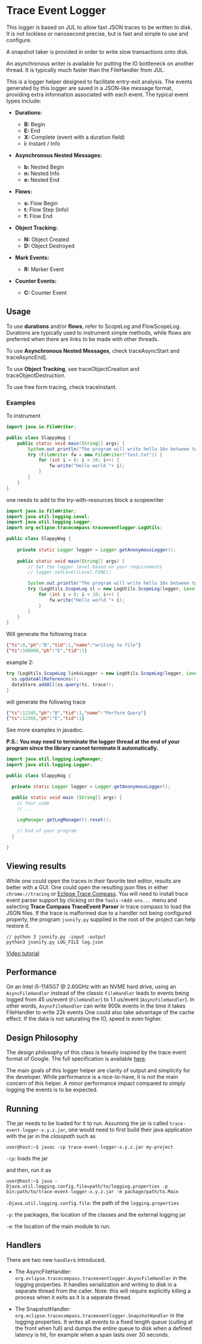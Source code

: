 # Trace Event Logger

This logger is based on JUL to allow fast JSON traces to be written to disk. It is not lockless or nanosecond precise, but is fast and simple to use and configure.

A snapshot taker is provided in order to write slow transactions onto disk.

An asynchronous writer is available for putting the IO bottleneck on another thread. It is typically much faster than the FileHandler from JUL.

This is a logger helper designed to facilitate entry-exit analysis. The events generated by this logger are saved in a JSON-like message format, providing extra information associated with each event. The typical event types include:

- **Durations:**
  - **B:** Begin
  - **E:** End
  - **X:** Complete (event with a duration field)
  - **i:** Instant / Info

- **Asynchronous Nested Messages:**
  - **b:** Nested Begin
  - **n:** Nested Info
  - **e:** Nested End

- **Flows:**
  - **s:** Flow Begin
  - **t:** Flow Step (Info)
  - **f:** Flow End

- **Object Tracking:**
  - **N:** Object Created
  - **D:** Object Destroyed

- **Mark Events:**
  - **R:** Marker Event

- **Counter Events:**
  - **C:** Counter Event

## Usage

To use **durations** and/or **flows**, refer to ScopeLog and FlowScopeLog. Durations are typically used to instrument simple methods, while flows are preferred when there are links to be made with other threads.

To use **Asynchronous Nested Messages**, check traceAsyncStart and traceAsyncEnd].

To use **Object Tracking**, see traceObjectCreation and traceObjectDestruction.

To use free form tracing, check traceInstant.

### Examples


To instrument

```java
import java.io.FileWriter;

public class SlappyWag {
    public static void main(String[] args) {
        System.out.println("The program will write hello 10x between two scope logs\n");
        try (FileWriter fw = new FileWriter("test.txt")) {
            for (int i = 0; i < 10; i++) {
                fw.write("Hello world "+ i);
            }
        }
    }
}
```

one needs to add to the try-with-resources block a scopewriter

```java
import java.io.FileWriter;
import java.util.logging.Level;
import java.util.logging.Logger;
import org.eclipse.tracecompass.traceeventlogger.LogUtils;

public class SlappyWag {
    
    private static Logger logger = Logger.getAnonymousLogger();
    
    public static void main(String[] args) {
        // Set the logger level based on your requirements
        // logger.setLevel(Level.FINE);

        System.out.println("The program will write hello 10x between two scope logs\n");
        try (LogUtils.ScopeLog sl = new LogUtils.ScopeLog(logger, Level.FINE, "writing to file"); FileWriter fw = new FileWriter("test.txt")) {
            for (int i = 0; i < 10; i++) {
                fw.write("Hello world "+ i);
            }
        }
    }
}
```
Will generate the following trace

```json
{"ts":0,"ph":"B","tid":1,"name":"writing to file"}
{"ts":100000,"ph":"E","tid":1}
```

example 2:

```java
try (LogUtils.ScopeLog linksLogger = new LogUtils.ScopeLog(logger, Level.CONFIG, "Perform Query")) { //$NON-NLS-1$
  ss.updateAllReferences();
  dataStore.addAll(ss.query(ts, trace));
}
```

will generate the following trace

```json
{"ts":12345,"ph":"B","tid":1,"name":"Perform Query"}
{"ts":12366,"ph":"E","tid":1}
```
See more examples in javadoc.

**P.S.: You may need to terminate the logger thread at the end of your program since the library cannot terminate it automatically.**
```Java
import java.util.logging.LogManager;
import java.util.logging.Logger;

public class SlappyWag {

  private static Logger logger = Logger.getAnonymousLogger();

  public static void main (String[] args) {
    // Your code
    // ...
    
    LogManager.getLogManager().reset();

    // End of your program
  }

}
```

## Viewing results

While one could open the traces in their favorite text editor, results are better with a GUI. One could open the resulting json files in either `chrome://tracing` or [Eclipse Trace Compass](https://eclipse.dev/tracecompass/). You will need to install trace event parser support by clicking on the `Tools->Add-ons...` menu and selecting **Trace Compass TraceEvent Parser** in trace compass to load the JSON files. If the trace is malformed due to a handler not being configured properly, the program `jsonify.py` supplied in the root of the project can help restore it. 

```console
// python 3 jsonify.py -input -output
python3 jsonify.py LOG_FILE log.json
```

[Video tutorial](https://www.youtube.com/watch?v=YCdzmcpOrK4)

## Performance

On an Intel i5-1145G7 @ 2.60GHz with an NVME hard drive, using an `AsyncFileHandler` instead of the classic `FileHandler` leads to events being logged from 45 us/event (`FileHandler`) to 1.1 us/event (`AsyncFileHandler`). In other words, `AsyncFileHandler` can write 900k events in the time it takes FileHandler to write 22k events
One could also take advantage of the cache effect. If the data is not saturating the IO, speed is even higher.

## Design Philosophy

The design philosophy of this class is heavily inspired by the trace event format of Google. The full specification is available [here](https://docs.google.com/document/d/1CvAClvFfyA5R-PhYUmn5OOQtYMH4h6I0nSsKchNAySU/edit?pli=1#).

The main goals of this logger helper are clarity of output and simplicity for the developer. While performance is a nice-to-have, it is not the main concern of this helper. A minor performance impact compared to simply logging the events is to be expected.

## Running

The jar needs to be loaded for it to run. Assuming the jar is called `trace-event-logger-x.y.z.jar`, one would need to first build their java application with the jar in the *classpath* such as 

```console
user@host:~$ javac -cp trace-event-logger-x.y.z.jar my-project
```
	
`-cp`: loads the jar

and then, run it as 

```console
user@host:~$ java -Djava.util.logging.config.file=path/to/logging.properties -p bin:path/to/trace-event-logger-x.y.z.jar -m package/path/to.Main
```

`-Djava.util.logging.config.file`: the path of the `logging.properties`

`-p`: the packages, the location of the classes and the external logging jar

`-m`: the location of the main module to run.

## Handlers

There are two new `handler`s introduced.

* The AsyncFileHandler: `org.eclipse.tracecompass.traceeventlogger.AsyncFileHandler` in the logging properties. It handles serialization and writing to disk in a separate thread from the caller. Note: this will require explicitly killing a process when it exits as it is a separate thread.

* The SnapshotHandler: `org.eclipse.tracecompass.traceeventlogger.SnapshotHandler` in the logging properties. It writes all events to a fixed length queue (culling at the front when full) and dumps the entire queue to disk when a defined latency is hit, for example when a span lasts over 30 seconds.
